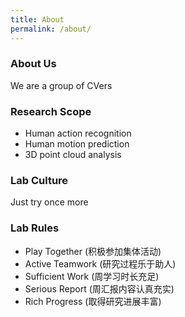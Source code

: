 ```yaml
---
title: About
permalink: /about/
---
```


### About Us
We are a group of CVers

### Research Scope
- Human action recognition
- Human motion prediction
- 3D point cloud analysis

### Lab Culture
Just try once more

### Lab Rules
- Play Together (积极参加集体活动)
- Active Teamwork (研究过程乐于助人)
- Sufficient Work (周学习时长充足)
- Serious Report (周汇报内容认真充实)
- Rich Progress (取得研究进展丰富)
